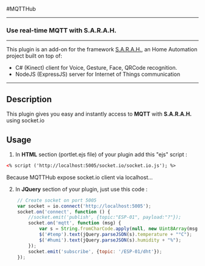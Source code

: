 #MQTTHub

***

### Use real-time MQTT with S.A.R.A.H.

***

This plugin is an add-on for the framework [S.A.R.A.H.](http://encausse.net/s-a-r-a-h), an Home Automation project built 
on top of:
* C# (Kinect) client for Voice, Gesture, Face, QRCode recognition. 
* NodeJS (ExpressJS) server for Internet of Things communication

***
## Description
This plugin gives you easy and instantly access to **MQTT** with **S.A.R.A.H.** using socket.io

## Usage

1. In **HTML** section (portlet.ejs file) of your plugin add this "ejs" script :

```html
<% script ('http://localhost:5005/socket.io/socket.io.js'); %>
```

Because MQTTHub expose socket.io client via localhost...


2. In **JQuery** section of your plugin, just use this code :

```js
    // Create socket on port 5005
    var socket = io.connect('http://localhost:5005');
    socket.on('connect', function () {
        //socket.emit('publish', {topic:"ESP-01", payload:"?"});
        socket.on('mqtt', function (msg) {
            var s = String.fromCharCode.apply(null, new Uint8Array(msg.payload));
            $('#temp').text(jQuery.parseJSON(s).temperature + "°C");
            $('#humi').text(jQuery.parseJSON(s).humidity + "%");
        });
        socket.emit('subscribe', {topic: '/ESP-01/dht'});
    });
```